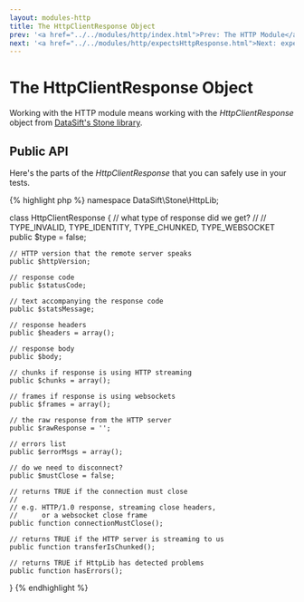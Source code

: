 ```yaml
---
layout: modules-http
title: The HttpClientResponse Object
prev: '<a href="../../modules/http/index.html">Prev: The HTTP Module</a>'
next: '<a href="../../modules/http/expectsHttpResponse.html">Next: expectsHttpResponse()</a>'
---
```


# The HttpClientResponse Object

Working with the HTTP module means working with the _HttpClientResponse_ object from [DataSift's Stone library](https://github.com/datasift/Stone).

## Public API

Here's the parts of the _HttpClientResponse_ that you can safely use in your tests.

{% highlight php %}
namespace DataSift\Stone\HttpLib;

class HttpClientResponse
{
	// what type of response did we get?
	//
	// TYPE_INVALID, TYPE_IDENTITY, TYPE_CHUNKED, TYPE_WEBSOCKET
	public $type = false;

	// HTTP version that the remote server speaks
	public $httpVersion;

	// response code
	public $statusCode;

	// text accompanying the response code
	public $statsMessage;

	// response headers
	public $headers = array();

	// response body
	public $body;

	// chunks if response is using HTTP streaming
	public $chunks = array();

	// frames if response is using websockets
	public $frames = array();

	// the raw response from the HTTP server
	public $rawResponse = '';

	// errors list
	public $errorMsgs = array();

	// do we need to disconnect?
	public $mustClose = false;

	// returns TRUE if the connection must close
	//
	// e.g. HTTP/1.0 response, streaming close headers,
	//      or a websocket close frame
	public function connectionMustClose();

	// returns TRUE if the HTTP server is streaming to us
	public function transferIsChunked();

	// returns TRUE if HttpLib has detected problems
	public function hasErrors();
}
{% endhighlight %}